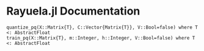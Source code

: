 # Rayuela.jl Documentation

```@docs
quantize_pq(X::Matrix{T}, C::Vector{Matrix{T}}, V::Bool=false) where T <: AbstractFloat
train_pq(X::Matrix{T}, m::Integer, h::Integer, V::Bool=false) where T <: AbstractFloat
```
